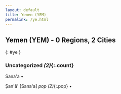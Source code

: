```yaml
---
layout: default
title: Yemen (YEM)
permalink: /ye.html
---
```



## Yemen (YEM) - 0 Regions, 2 Cities
{: #ye }





### Uncategorized _(2)_{:.count}


Sana'a  •

Ṣan'ā' [Sana'a]  _pop (2)_{:.pop} •


 
